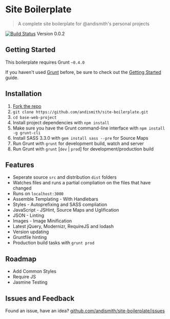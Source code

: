 # Site Boilerplate
> A complete site boilerplate for @andismith&#x27;s personal projects

[![Build Status](https://travis-ci.org/andismith/site-boilerplate.png?branch=master)](https://travis-ci.org/)
Version 0.0.2

## Getting Started
This boilerplate requires Grunt `~0.4.0`

If you haven't used [Grunt](http://gruntjs.com/) before, be sure to check out the [Getting Started](http://gruntjs.com/getting-started) guide.

## Installation
1. [Fork the repo](https://github.com/andismith/site-boilerplate/fork)
1. `git clone https://github.com/andismith/site-boilerplate.git`
1. `cd base-web-project`
1. Install project dependencies with `npm install`
1. Make sure you have the Grunt command-line interface with `npm install -g grunt-cli`
1. Install SASS 3.3.0 with `gem install sass --pre` for Source Maps
1. Run Grunt with `grunt` for development build, watch and server
1. Run Grunt with `grunt` [`dev` | `prod`] for development/production build

## Features
* Seperate source `src` and distribution `dist` folders
* Watches files and runs a partial compliation on the files that have changed
* Runs on `localhost:3000`
* Assemble Templating - With Handlebars
* Styles - Autoprefixing and SASS compliation
* JavaScript - JSHint, Source Maps and Uglification
* JSON - Linting
* Images - Image Minification
* Latest jQuery, Modernizr, RequireJS and lodash
* Version updating
* Gruntfile hinting
* Production build tasks with `grunt prod`

## Roadmap
* Add Common Styles
* Require JS
* Jasmine Testing

## Issues and Feedback
Found an issue, have an idea? [github.com/andismith/site-boilerplate/issues](https://github.com/andismith/site-boilerplate/issues)